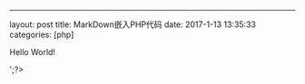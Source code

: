 ---
layout:	post
title:	MarkDown嵌入PHP代码
date:	2017-1-13 13:35:33
categories:	[php]

<?php echo '<p>Hello World!</p>';?>

